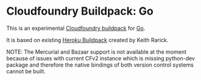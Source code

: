 # Cloudfoundry Buildpack: Go

This is an experimental [Cloudfoundry buildpack][cloudfoundry-buildpack] for [Go][go].

It is based on existing [Heroku Buildpack][heroku-buildpack] created by Keith Rarick.

NOTE: The Mercurial and Bazaar support is not available at the moment because of issues with current CFv2 instance which is missing python-dev package and therefore the native bindings of both version control systems cannot be built.

[go]: http://golang.org/
[cloudfoundry-buildpack]: http://docs.cloudfoundry.com/docs/using/deploying-apps/buildpacks.html
[heroku-buildpack]: https://github.com/kr/heroku-buildpack-go.git
